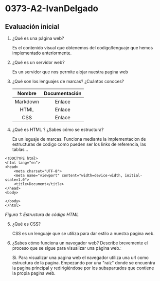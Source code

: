 # 0373-A2-IvanDelgado

## Evaluación inicial

1. ¿Qué es una página web?

    Es el contenido visual que obtenemos del codigo/lenguaje que hemos implementado anteriormente.

2. ¿Qué es un servidor web?

    Es un servidor que nos permite alojar nuestra pagina web

3. ¿Qué son los lenguajes de marcas? ¿Cuántos conoces?

    | Nombre | Documentación |
    |:------------:|:------------:|
    | Markdown | Enlace |
    | HTML | Enlace |
    | CSS | Enlace |

4. ¿Qué es HTML ? ¿Sabes cómo se estructura?

    Es un leguaje de marcas. Funciona mediante la implementacion de estructuras de codigo como pueden ser los links de referencia, las tablas...

```
<!DOCTYPE html>
<html lang="en">
<head>
    <meta charset="UTF-8">
    <meta name="viewport" content="width=device-width, initial-scale=1.0">
    <title>Document</title>
</head>
<body>
    
</body>
</html>
```
_Figura 1: Estructura de código HTML_

5. ¿Qué es CSS?

    CSS es un lenguaje que se utiliza para dar estilo a nuestra pagina web.

6. ¿Sabes cómo funciona un navegador web? Describe brevemente el proceso que se sigue para visualizar una página web.:

    Si. Para visualizar una pagina web el navegador utiliza una url como estructura de la pagina. Empezando por una "raíz" donde se encuentra la pagina principal y redirigiéndose por los subapartados que contiene la propia pagina web.

